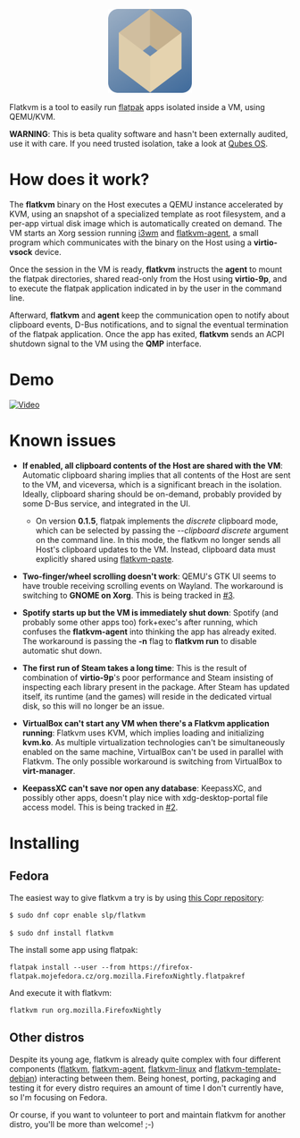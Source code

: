 <p align="center">
  <img src="https://github.com/flatkvm/flatkvm/blob/master/flatkvm.png?raw=true" height="150" width="150" alt="Flatkvm logo"/>
</p>

Flatkvm is a tool to easily run [flatpak](https://flatpak.org/) apps isolated inside a VM, using QEMU/KVM.

**WARNING**: This is beta quality software and hasn't been externally audited, use it with care. If you need trusted isolation, take a look at [Qubes OS](https://www.qubes-os.org/).

# How does it work?

The **flatkvm** binary on the Host executes a QEMU instance accelerated by KVM, using an snapshot of a specialized template as root filesystem, and a per-app virtual disk image which is automatically created on demand. The VM starts an Xorg session running [i3wm](https://i3wm.org/) and [flatkvm-agent](https://github.com/flatkvm/flatkvm-agent), a small program which communicates with the binary on the Host using a **virtio-vsock** device.

Once the session in the VM is ready, **flatkvm** instructs the **agent** to mount the flatpak directories, shared read-only from the Host using **virtio-9p**, and to execute the flatpak application indicated in by the user in the command line.

Afterward, **flatkvm** and **agent** keep the communication open to notify about clipboard events, D-Bus notifications, and to signal the eventual termination of the flatpak application. Once the app has exited, **flatkvm** sends an ACPI shutdown signal to the VM using the **QMP** interface.

# Demo

[![Video](https://img.youtube.com/vi/K_FizklyrKs/maxresdefault.jpg)](https://youtu.be/K_FizklyrKs)

# Known issues
 
 - **If enabled, all clipboard contents of the Host are shared with the VM**: Automatic clipboard sharing implies that all contents of the Host are sent to the VM, and viceversa, which is a significant breach in the isolation. Ideally, clipboard sharing should be on-demand, probably provided by some D-Bus service, and integrated in the UI.
   - On version **0.1.5**, flatpak implements the *discrete* clipboard mode, which can be selected by passing the *--clipboard discrete* argument on the command line. In this mode, the flatkvm no longer sends all Host's clipboard updates to the VM. Instead, clipboard data must explicitly shared using [flatkvm-paste](https://github.com/flatkvm/flatkvm-paste).
 
 - **Two-finger/wheel scrolling doesn't work**: QEMU's GTK UI seems to have trouble receiving scrolling events on Wayland. The workaround is switching to **GNOME on Xorg**. This is being tracked in [#3](https://github.com/flatkvm/flatkvm/issues/3).
 
 - **Spotify starts up but the VM is immediately shut down**: Spotify (and probably some other apps too) fork+exec's after running, which confuses the **flatkvm-agent** into thinking the app has already exited. The workaround is passing the **-n** flag to **flatkvm run** to disable automatic shut down.
 
  - **The first run of Steam takes a long time**: This is the result of combination of **virtio-9p**'s poor performance and Steam insisting of inspecting each library present in the package. After Steam has updated itself, its runtime (and the games) will reside in the dedicated virtual disk, so this will no longer be an issue.
  
  - **VirtualBox can't start any VM when there's a Flatkvm application running**: Flatkvm uses KVM, which implies loading and initializing **kvm.ko**. As multiple virtualization technologies can't be simultaneously enabled on the same machine, VirtualBox can't be used in parallel with Flatkvm. The only possible workaround is switching from VirtualBox to **virt-manager**.
  
  - **KeepassXC can't save nor open any database**: KeepassXC, and possibly other apps, doesn't play nice with xdg-desktop-portal file access model. This is being tracked in [#2](https://github.com/flatkvm/flatkvm/issues/2).

 
# Installing
## Fedora
 
The easiest way to give flatkvm a try is by using [this Copr repository](https://copr.fedorainfracloud.org/coprs/slp/flatkvm/):
 
```
$ sudo dnf copr enable slp/flatkvm

$ sudo dnf install flatkvm
```

The install some app using flatpak:

```
flatpak install --user --from https://firefox-flatpak.mojefedora.cz/org.mozilla.FirefoxNightly.flatpakref
```

And execute it with flatkvm:

```
flatkvm run org.mozilla.FirefoxNightly
```
## Other distros

Despite its young age, flatkvm is already quite complex with four different components ([flatkvm](https://github.com/flatkvm/flatkvm), [flatkvm-agent](https://github.com/flatkvm/flatkvm-agent), [flatkvm-linux](https://github.com/flatkvm/flatkvm-linux) and [flatkvm-template-debian](https://github.com/flatkvm/flatkvm-template-debian)) interacting between them. Being honest, porting, packaging and testing it for every distro requires an amount of time I don't currently have, so I'm focusing on Fedora.

Or course, if you want to volunteer to port and maintain flatkvm for another distro, you'll be more than welcome! ;-)
